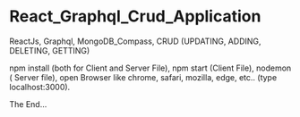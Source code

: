 # React_Graphql_Crud_Application
ReactJs, Graphql, MongoDB_Compass, CRUD (UPDATING, ADDING, DELETING, GETTING) 

npm install (both for Client and Server File),
npm start (Client File),
nodemon ( Server file),
open Browser like chrome, safari, mozilla, edge, etc.. (type localhost:3000).


The End...
